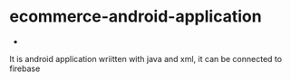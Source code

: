 # ecommerce-android-application
-
It is android application wriitten with java and xml, it can be connected to firebase
